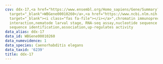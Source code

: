 ```yaml
---
csv: ddx-17,<a href="https://www.ensembl.org/Homo_sapiens/Gene/Summary?db=core;g=WBGene00010260"
  target="_blank">WBGene00010260</a>,<a href="https://www.ncbi.nlm.nih.gov/pubmed/27688402"
  target="_blank"><i class="fas fa-file"></i></a>",chromatin immunoprecipitation assay,direct
  interaction,nematode larval stage, RNA-seq assay,nucleotide sequence identification,nucleotide
  sequence identification,association,up-regulates activity
data_alias: ddx-17
data_id: WBGene00010260
data_numevidence: 1
data_species: Caenorhabditis elegans
data_taxid: '6239'
title: ddx-17
---
```

